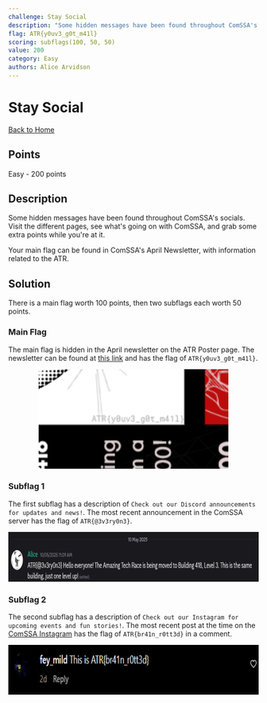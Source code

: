 ```yaml
---
challenge: Stay Social
description: "Some hidden messages have been found throughout ComSSA's socials. Visit the different pages, see what's going on with ComSSA, and grab some extra points while you're at it.\n\n\nYour main flag can be found in ComSSA's April Newsletter, with information related to the ATR."
flag: ATR{y0uv3_g0t_m41l}
scoring: subflags(100, 50, 50)
value: 200
category: Easy
authors: Alice Arvidson
---
```


# Stay Social

[Back to Home](../../README.md)

## Points

Easy - 200 points

## Description

Some hidden messages have been found throughout ComSSA's socials. Visit the different pages, see what's going on with ComSSA, and grab some extra points while you're at it.

Your main flag can be found in ComSSA's April Newsletter, with information related to the ATR.

## Solution

There is a main flag worth 100 points, then two subflags each worth 50 points.

### Main Flag

The main flag is hidden in the April newsletter on the ATR Poster page. The newsletter can be found at [this link](https://www.canva.com/design/DAGjYiLvef4/-5qYqO3PiZw1tv_2MgLr7w/view#7) and has the flag of `ATR{y0uv3_g0t_m41l}`.

<p align="center"><img src="newsletter.png" alt="April Newsletter" height="200px" /></p>

### Subflag 1

The first subflag has a description of `Check out our Discord announcements for updates and news!`. The most recent announcement in the ComSSA server has the  flag of `ATR{@3v3ry0n3}`.

<p align="center"><img src="discord.png" alt="Discord Announcement" height="100px" /></p>

### Subflag 2

The second subflag has a description of `Check out our Instagram for upcoming events and fun stories!`. The most recent post at the time on the [ComSSA Instagram](https://www.instagram.com/comssacurtin/) has the flag of `ATR{br41n_r0tt3d}` in a comment.

<p align="center"><img src="instagram.png" alt="Instagram Comment" height="100px" /></p>
